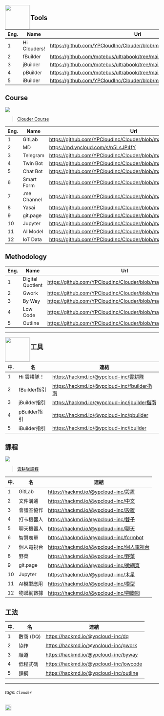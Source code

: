<img align="left" height="80" src="https://m3.ypcloud.com/cms/jdi_cards_clouder_cms_6eae937bb7.png">

## Tools

| Eng. | Name | Url |
| --- | --- | --- |
| 1 | Hi Clouders! | https://github.com/YPCloudInc/Clouder/blob/main/README.md |
| 2 | fBuilder | https://github.com/motebus/ultrabook/tree/main/Ultranet%20Apps/fBuilder |
| 3 | jBuilder | https://github.com/motebus/ultrabook/tree/main/Ultranet%20Apps/jBuilder |
| 4 | pBuilder | https://github.com/motebus/ultrabook/tree/main/Ultranet%20Apps/pBuilder |
| 5 | iBuilder | https://github.com/YPCloudInc/Clouder/blob/main/md/iBuilder.md |

## Course

![](https://m3.ypcloud.com/cms/12_courses_2d40e32881.png)
> [Clouder Course](https://hackmd.io/@ypcloud-inc/skill)

| Eng. | Name | Url |
| --- | --- | --- |
| 1  | GitLab      | https://github.com/YPCloudInc/Clouder/blob/main/md/Setting%20Up.md |
| 2  | MD          | https://md.ypcloud.com/s/n5LsJP4fY |
| 3  | Telegram    | https://github.com/YPCloudInc/Clouder/blob/main/md/Setting%20Up.md |
| 4  | Twin Bot    | https://github.com/YPCloudInc/Clouder/blob/main/md/twin.md |
| 5  | Chat Bot    | https://github.com/YPCloudInc/Clouder/blob/main/md/chatbot.md |
| 6  | Smart Form  | https://github.com/YPCloudInc/Clouder/blob/main/md/form.md |
| 7  | .me Channel | https://github.com/YPCloudInc/Clouder/blob/main/md/channel.md |
| 8  | Yasai       | https://github.com/YPCloudInc/Clouder/blob/main/md/yasai.md |
| 9  | git.page    | https://github.com/YPCloudInc/Clouder/blob/main/md/gitpage.md |
| 10 | Jupyter     | https://github.com/YPCloudInc/Clouder/blob/main/md/jupyter.md |
| 11 | AI Model    | https://github.com/YPCloudInc/Clouder/blob/main/md/aimodel.md |
| 12 | IoT Data    | https://github.com/YPCloudInc/Clouder/blob/main/md/iot.md |

## Methodology

| Eng. | Name | Url |
| --- | --- | --- |
| 1 | Digital Quotient | https://github.com/YPCloudInc/Clouder/blob/main/md/dq.md |
| 2 | Gwork            | https://github.com/YPCloudInc/Clouder/blob/main/md/gwork.md |
| 3 | By Way           | https://github.com/YPCloudInc/Clouder/blob/main/md/byway.md |
| 4 | Low Code         | https://github.com/YPCloudInc/Clouder/blob/main/md/lowcode.md |
| 5 | Outline          | https://github.com/YPCloudInc/Clouder/blob/main/md/outline.md |

---

<img align="left" height="80" src="https://m3.ypcloud.com/cms/jdi_cards_clouder_cms_6eae937bb7.png">

## 工具

| 中. | 名 | 連結 |
| --- | ------------ | --- |
| 1 | Hi 雲耕隊！  | https://hackmd.io/@ypcloud-inc/雲耕隊 |
| 2 | fBuilder指引 | https://hackmd.io/@ypcloud-inc/fbuilder指南 |
| 3 | jBuilder指引 | https://hackmd.io/@ypcloud-inc/jbuilder指南 |
| 4 | pBuilder指引 | https://hackmd.io/@ypcloud-inc/pbuilder |
| 5 | iBuilder指引 | https://hackmd.io/@ypcloud-inc/ibuilder |

## 課程

![](https://m3.ypcloud.com/cms/abcd_b37589fb73.png)
> [雲耕隊課程](https://hackmd.io/@ypcloud-inc/雲耕隊課程)

| 中. | 名 | 連結 |
| --- | --- | --- |
| 1  | GitLab     | https://hackmd.io/@ypcloud-inc/設置 |
| 2  | 文件溝通   | https://hackmd.io/@ypcloud-inc/中文 |
| 3  | 會議室協作 | https://hackmd.io/@ypcloud-inc/設置 |
| 4  | 打卡機器人 | https://hackmd.io/@ypcloud-inc/雙子 |
| 5  | 聊天機器人 | https://hackmd.io/@ypcloud-inc/聊天 |
| 6  | 智慧表單   | https://hackmd.io/@ypcloud-inc/formbot |
| 7  | 個人電視台 | https://hackmd.io/@ypcloud-inc/個人電視台 |
| 8  | 野菜       | https://hackmd.io/@ypcloud-inc/野菜 |
| 9  | git.page   | https://hackmd.io/@ypcloud-inc/微網頁 |
| 10 | Jupyter    | https://hackmd.io/@ypcloud-inc/木星 |
| 11 | AI模型應用 | https://hackmd.io/@ypcloud-inc/模型 |
| 12 | 物聯網數據 | https://hackmd.io/@ypcloud-inc/物聯網 |

## 工法

| 中. | 名 | 連結 |
| --- | --- | --- |
| 1 | 數商 (DQ) | https://hackmd.io/@ypcloud-inc/dq |
| 2 | 協作      | https://hackmd.io/@ypcloud-inc/gwork |
| 3 | 順道      | https://hackmd.io/@ypcloud-inc/byway |
| 4 | 低程式碼  | https://hackmd.io/@ypcloud-inc/lowcode |
| 5 | 課綱      | https://hackmd.io/@ypcloud-inc/outline |

---
###### tags: `Clouder`

<img align="left" height="20" src="https://m3.ypcloud.com/cms/ypcloud_4201c3b7a8.png">
